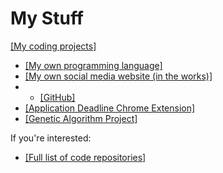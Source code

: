 # My Stuff

[[My coding projects]](https://github.com/JeffreyHuang06?tab=repositories)

* [[My own programming language]](https://github.com/JeffreyHuang06/pyNote)
* [[My own social media website (in the works)]](http://frespo.epizy.com/)
* * [[GitHub]](https://github.com/JeffreyHuang06/Frespo2)
* [[Application Deadline Chrome Extension]](https://github.com/JeffreyHuang06/deadlinemanager-extension)
* [[Genetic Algorithm Project]](https://github.com/JeffreyHuang06/genetic-ttt)

If you're interested:
* [[Full list of code repositories]](https://github.com/JeffreyHuang06?tab=repositories)
